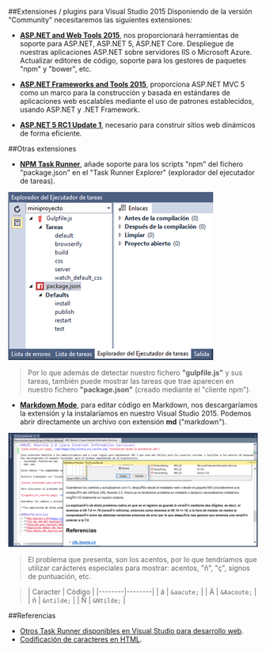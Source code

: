 ##Extensiones / plugins para Visual Studio 2015
Disponiendo de la versión "Community" necesitaremos las siguientes extensiones:
+ **[ASP.NET and Web Tools 2015](https://visualstudiogallery.msdn.microsoft.com/c94a02e9-f2e9-4bad-a952-a63a967e3935)**, nos proporcionará herramientas de soporte para ASP.NET, ASP.NET 5, ASP.NET Core. Despliegue de nuestras aplicaciones  ASP.NET sobre servidores IIS o Microsoft Azure. Actualizar editores de código, soporte para los gestores de paquetes "npm" y "bower", etc.

+ **[ASP.NET Frameworks and Tools 2015](https://visualstudiogallery.msdn.microsoft.com/2f8a7e60-2e6b-4220-b334-26d1e60ec54c)**, proporciona ASP.NET MVC 5 como un marco para la construcción y basada en estándares de aplicaciones web escalables mediante el uso de patrones establecidos, usando ASP.NET y .NET Framework.

+ **[ASP.NET 5 RC1 Update 1](https://www.nuget.org/packages/Microsoft.AspNet.Mvc/5.1.0-rc1)**, necesario para construir sitios web dinámicos de forma eficiente.

##Otras extensiones
+ **[NPM Task Runner](https://visualstudiogallery.msdn.microsoft.com/8f2f2cbc-4da5-43ba-9de2-c9d08ade4941)**, añade soporte para los scripts "npm" del fichero "package.json" en el "Task Runner Explorer" (explorador del ejecutador de tareas).  

 ![npm_task_runner_json.png](./images/npm_task_runner_json.png "NPM Task Runner")  

>Por lo que además de detectar nuestro fichero **"gulpfile.js"** y sus tareas, también puede mostrar las tareas que trae aparecen en nuestro fichero **"package.json"** (creado mediante el "cliente npm").


+ **[Markdown Mode](https://visualstudiogallery.msdn.microsoft.com/0855e23e-4c4c-4c82-8b39-24ab5c5a7f79)**, para editar código en Markdown, nos descargaríamos la extensión y la instalaríamos en nuestro Visual Studio 2015. Podemos abrir directamente un archivo con extensión **md** ("markdown").

![markdown_visual_Studio_new.png](./images/markdown_visual_studio_new.png)  

> El problema que presenta, son los acentos, por lo que tendríamos que utilizar carácteres especiales para mostrar: acentos, "ñ", "ç", signos de puntuación, etc.  

> | Caracter | Código |
|--------|--------|
| á | `&aacute;` |
| Á | `&Aacoute;` |
| ñ | `&ntilde;` |
| Ñ | `&Ntilde;` |

##Referencias
+ [Otros Task Runner disponibles en Visual Studio para desarrollo web](https://blogs.msdn.microsoft.com/webdev/2016/01/06/task-runners-in-visual-studio-2015/).
+ [Codificación de caracteres en HTML](http://librosweb.es/libro/xhtml/capitulo_3/codificacion_de_caracteres.html).
